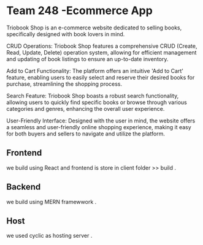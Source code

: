 # Team 248 -Ecommerce App


Triobook Shop is an e-commerce website dedicated to selling books, specifically designed with book lovers in mind.

CRUD Operations: Triobook Shop features a comprehensive CRUD (Create, Read, Update, Delete) operation system, allowing for efficient management and updating of book listings to ensure an up-to-date inventory.

Add to Cart Functionality: The platform offers an intuitive 'Add to Cart' feature, enabling users to easily select and reserve their desired books for purchase, streamlining the shopping process.

Search Feature: Triobook Shop boasts a robust search functionality, allowing users to quickly find specific books or browse through various categories and genres, enhancing the overall user experience.

User-Friendly Interface: Designed with the user in mind, the website offers a seamless and user-friendly online shopping experience, making it easy for both buyers and sellers to navigate and utilize the platform.

<h2> Frontend </h2>
we build using React and frontend is store in client folder >> build .

<h2> Backend</h2>
we build using MERN framewwork . 

<h2> Host</h2>
we used cyclic as hosting server .



